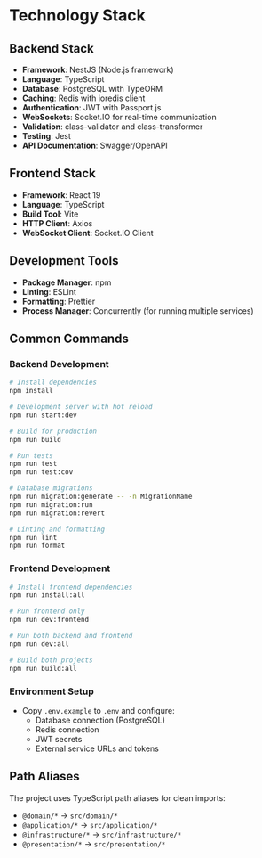 # Technology Stack

## Backend Stack

- **Framework**: NestJS (Node.js framework)
- **Language**: TypeScript
- **Database**: PostgreSQL with TypeORM
- **Caching**: Redis with ioredis client
- **Authentication**: JWT with Passport.js
- **WebSockets**: Socket.IO for real-time communication
- **Validation**: class-validator and class-transformer
- **Testing**: Jest
- **API Documentation**: Swagger/OpenAPI

## Frontend Stack

- **Framework**: React 19
- **Language**: TypeScript
- **Build Tool**: Vite
- **HTTP Client**: Axios
- **WebSocket Client**: Socket.IO Client

## Development Tools

- **Package Manager**: npm
- **Linting**: ESLint
- **Formatting**: Prettier
- **Process Manager**: Concurrently (for running multiple services)

## Common Commands

### Backend Development
```bash
# Install dependencies
npm install

# Development server with hot reload
npm run start:dev

# Build for production
npm run build

# Run tests
npm run test
npm run test:cov

# Database migrations
npm run migration:generate -- -n MigrationName
npm run migration:run
npm run migration:revert

# Linting and formatting
npm run lint
npm run format
```

### Frontend Development
```bash
# Install frontend dependencies
npm run install:all

# Run frontend only
npm run dev:frontend

# Run both backend and frontend
npm run dev:all

# Build both projects
npm run build:all
```

### Environment Setup

- Copy `.env.example` to `.env` and configure:
  - Database connection (PostgreSQL)
  - Redis connection
  - JWT secrets
  - External service URLs and tokens

## Path Aliases

The project uses TypeScript path aliases for clean imports:
- `@domain/*` → `src/domain/*`
- `@application/*` → `src/application/*`
- `@infrastructure/*` → `src/infrastructure/*`
- `@presentation/*` → `src/presentation/*`